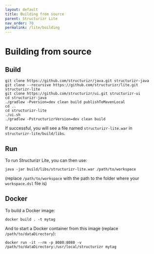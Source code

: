 ```yaml
---
layout: default
title: Building from source
parent: Structurizr Lite
nav_order: 70
permalink: /lite/building
---
```


# Building from source

## Build

```
git clone https://github.com/structurizr/java.git structurizr-java
git clone --recursive https://github.com/structurizr/lite.git structurizr-lite
git clone https://github.com/structurizr/ui.git structurizr-ui
cd structurizr-java
./gradlew -Pversion=dev clean build publishToMavenLocal
cd ..
cd structurizr-lite
./ui.sh
./gradlew -PstructurizrVersion=dev clean build
```

[//]: # (> To use early access/preview features, change the value of `PREVIEW_FEATURES` to `true` in the [Configuration]&#40;https://github.com/structurizr/lite/blob/main/src/main/java/com/structurizr/lite/Configuration.java&#41; class.)

If successful, you will see a file named `structurizr-lite.war` in `structurizr-lite/build/libs`.

## Run

To run Structurizr Lite, you can then use:

```
java -jar build/libs/structurizr-lite.war /path/to/workspace
```

(replace `/path/to/workspace` with the path to the folder where your `workspace.dsl` file is)

## Docker 

To build a Docker image:

```
docker build . -t mytag
```

And to start a Docker container from this image (replace `/path/to/dataDirectory`):

```
docker run -it --rm -p 8080:8080 -v /path/to/dataDirectory:/usr/local/structurizr mytag
```